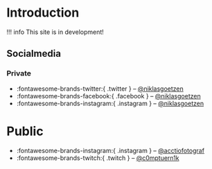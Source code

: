 # Introduction

!!! info
    This site is in development!

## Socialmedia

### Private

- :fontawesome-brands-twitter:{ .twitter } – [@niklasgoetzen](https://twitter.com/niklasgoetzen)
- :fontawesome-brands-facebook:{ .facebook } – [@niklasgoetzen](https://www.facebook.com/niklasgoetzen)
- :fontawesome-brands-instagram:{ .instagram } – [@niklasgoetzen](https://www.instagram.com/niklasgoetzen)

# Public

- :fontawesome-brands-instagram:{ .instagram } – [@acctiofotograf](https://www.instagram.com/acciofotograf)
- :fontawesome-brands-twitch:{ .twitch } – [@c0mptuern1k](https://www.twitch.tv/c0mputern1k)